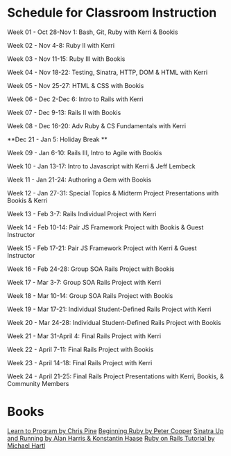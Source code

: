 Schedule for Classroom Instruction
==================================

Week 01 - Oct 28-Nov 1: Bash, Git, Ruby with Kerri & Bookis

Week 02 - Nov 4-8: Ruby II with Kerri

Week 03 - Nov 11-15: Ruby III with Bookis 

Week 04 - Nov 18-22: Testing, Sinatra, HTTP, DOM & HTML with Kerri

Week 05 - Nov 25-27: HTML & CSS with Bookis 

Week 06 - Dec 2-Dec 6: Intro to Rails with Kerri

Week 07 - Dec 9-13: Rails II with Bookis 

Week 08 - Dec 16-20: Adv Ruby & CS Fundamentals with Kerri 

**Dec 21 - Jan 5: Holiday Break **

Week 09 - Jan 6-10: Rails III, Intro to Agile with Bookis

Week 10 - Jan 13-17: Intro to Javascript with Kerri & Jeff Lembeck

Week 11 - Jan 21-24: Authoring a Gem with Bookis

Week 12 - Jan 27-31: Special Topics & Midterm Project Presentations with Bookis & Kerri

Week 13 - Feb 3-7: Rails Individual Project with Kerri

Week 14 - Feb 10-14: Pair JS Framework Project with Bookis & Guest Instructor

Week 15 - Feb 17-21: Pair JS Framework Project with Kerri & Guest Instructor

Week 16 - Feb 24-28: Group SOA Rails Project with Bookis

Week 17 - Mar 3-7: Group SOA Rails Project with Kerri

Week 18 - Mar 10-14: Group SOA Rails Project with Bookis

Week 19 - Mar 17-21: Individual Student-Defined Rails Project with Kerri

Week 20 - Mar 24-28: Individual Student-Defined Rails Project with Bookis

Week 21 - Mar 31-April 4: Final Rails Project with Kerri

Week 22 - April 7-11: Final Rails Project with Bookis

Week 23 - April 14-18: Final Rails Project with Kerri

Week 24 - April 21-25: Final Rails Project Presentations with Kerri, Bookis, & Community Members 


Books
=====
[Learn to Program by Chris Pine](http://pine.fm/LearnToProgram/)
[Beginning Ruby by Peter Cooper](http://beginningruby.org/)
[Sinatra Up and Running by Alan Harris & Konstantin Haase](http://shop.oreilly.com/product/0636920019664.do)
[Ruby on Rails Tutorial by Michael Hartl](http://ruby.railstutorial.org/)